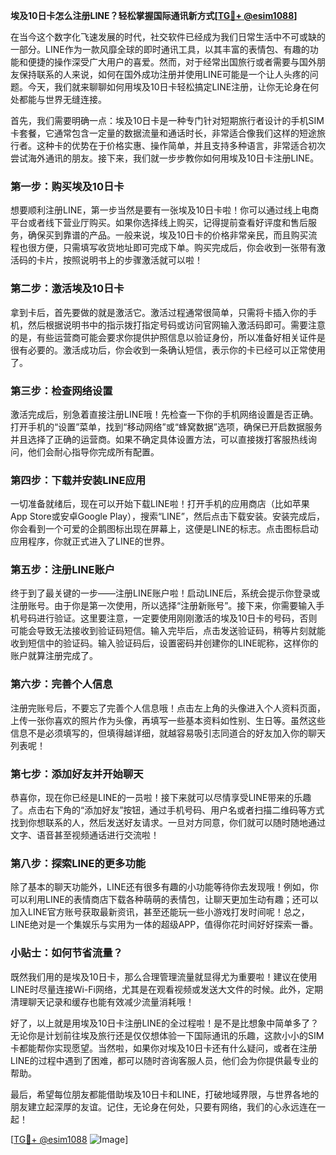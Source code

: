 **埃及10日卡怎么注册LINE？轻松掌握国际通讯新方式[[TG💪+ @esim1088](https://t.me/s/esim1088)]**

在当今这个数字化飞速发展的时代，社交软件已经成为我们日常生活中不可或缺的一部分。LINE作为一款风靡全球的即时通讯工具，以其丰富的表情包、有趣的功能和便捷的操作深受广大用户的喜爱。然而，对于经常出国旅行或者需要与国外朋友保持联系的人来说，如何在国外成功注册并使用LINE可能是一个让人头疼的问题。今天，我们就来聊聊如何用埃及10日卡轻松搞定LINE注册，让你无论身在何处都能与世界无缝连接。

首先，我们需要明确一点：埃及10日卡是一种专门针对短期旅行者设计的手机SIM卡套餐，它通常包含一定量的数据流量和通话时长，非常适合像我们这样的短途旅行者。这种卡的优势在于价格实惠、操作简单，并且支持多种语言，非常适合初次尝试海外通讯的朋友。接下来，我们就一步步教你如何用埃及10日卡注册LINE。

### **第一步：购买埃及10日卡**
想要顺利注册LINE，第一步当然是要有一张埃及10日卡啦！你可以通过线上电商平台或者线下营业厅购买。如果你选择线上购买，记得提前查看好评度和售后服务，确保买到靠谱的产品。一般来说，埃及10日卡的价格非常亲民，而且购买流程也很方便，只需填写收货地址即可完成下单。购买完成后，你会收到一张带有激活码的卡片，按照说明书上的步骤激活就可以啦！

### **第二步：激活埃及10日卡**
拿到卡后，首先要做的就是激活它。激活过程通常很简单，只需将卡插入你的手机，然后根据说明书中的指示拨打指定号码或访问官网输入激活码即可。需要注意的是，有些运营商可能会要求你提供护照信息以验证身份，所以准备好相关证件是很有必要的。激活成功后，你会收到一条确认短信，表示你的卡已经可以正常使用了。

### **第三步：检查网络设置**
激活完成后，别急着直接注册LINE哦！先检查一下你的手机网络设置是否正确。打开手机的“设置”菜单，找到“移动网络”或“蜂窝数据”选项，确保已开启数据服务并且选择了正确的运营商。如果不确定具体设置方法，可以直接拨打客服热线询问，他们会耐心指导你完成所有配置。

### **第四步：下载并安装LINE应用**
一切准备就绪后，现在可以开始下载LINE啦！打开手机的应用商店（比如苹果App Store或安卓Google Play），搜索“LINE”，然后点击下载安装。安装完成后，你会看到一个可爱的企鹅图标出现在屏幕上，这便是LINE的标志。点击图标启动应用程序，你就正式进入了LINE的世界。

### **第五步：注册LINE账户**
终于到了最关键的一步——注册LINE账户啦！启动LINE后，系统会提示你登录或注册账号。由于你是第一次使用，所以选择“注册新账号”。接下来，你需要输入手机号码进行验证。这里要注意，一定要使用刚刚激活的埃及10日卡的号码，否则可能会导致无法接收到验证码短信。输入完毕后，点击发送验证码，稍等片刻就能收到短信中的验证码。输入验证码后，设置密码并创建你的LINE昵称，这样你的账户就算注册完成了。

### **第六步：完善个人信息**
注册完账号后，不要忘了完善个人信息哦！点击左上角的头像进入个人资料页面，上传一张你喜欢的照片作为头像，再填写一些基本资料如性别、生日等。虽然这些信息不是必须填写的，但填得越详细，就越容易吸引志同道合的好友加入你的聊天列表呢！

### **第七步：添加好友并开始聊天**
恭喜你，现在你已经是LINE的一员啦！接下来就可以尽情享受LINE带来的乐趣了。点击右下角的“添加好友”按钮，通过手机号码、用户名或者扫描二维码等方式找到你想联系的人，然后发送好友请求。一旦对方同意，你们就可以随时随地通过文字、语音甚至视频通话进行交流啦！

### **第八步：探索LINE的更多功能**
除了基本的聊天功能外，LINE还有很多有趣的小功能等待你去发现哦！例如，你可以利用LINE的表情商店下载各种萌萌的表情包，让聊天更加生动有趣；还可以加入LINE官方账号获取最新资讯，甚至还能玩一些小游戏打发时间呢！总之，LINE绝对是一个集娱乐与实用为一体的超级APP，值得你花时间好好探索一番。

### **小贴士：如何节省流量？**
既然我们用的是埃及10日卡，那么合理管理流量就显得尤为重要啦！建议在使用LINE时尽量连接Wi-Fi网络，尤其是在观看视频或发送大文件的时候。此外，定期清理聊天记录和缓存也能有效减少流量消耗哦！

好了，以上就是用埃及10日卡注册LINE的全过程啦！是不是比想象中简单多了？无论你是计划前往埃及旅行还是仅仅想体验一下国际通讯的乐趣，这款小小的SIM卡都能帮你实现愿望。当然啦，如果你对埃及10日卡还有什么疑问，或者在注册LINE的过程中遇到了困难，都可以随时咨询客服人员，他们会为你提供最专业的帮助。

最后，希望每位朋友都能借助埃及10日卡和LINE，打破地域界限，与世界各地的朋友建立起深厚的友谊。记住，无论身在何处，只要有网络，我们的心永远连在一起！

[[TG💪+ @esim1088](https://t.me/s/esim1088) ![Image](https://i.postimg.cc/4NQfJmqS/Snipaste-2025-05-13-00-14-12.png)]